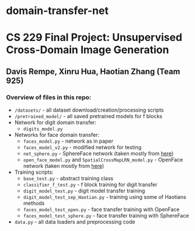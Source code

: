 # domain-transfer-net

# CS 229 Final Project: Unsupervised Cross-Domain Image Generation

## Davis Rempe, Xinru Hua, Haotian Zhang (Team 925)

### Overview of files in this repo:
* `/datasets/` - all dataset download/creation/processing scripts
* `/pretrained_model/` - all saved pretrained models for f blocks
* Network for digit domain transfer:
    * `digits_model.py`
* Networks for face domain transfer:
    * `faces_model.py` - network as in paper
    * `faces_model_v2.py` - modified network for testing
    * `net_sphere.py` - SphereFace network (taken mostly from [here](https://github.com/clcarwin/sphereface_pytorch))
    * `open_face_model.py` and `SpatialCrossMapLRN_model.py` - OpenFace network (taken mostly from [here](https://github.com/thnkim/OpenFacePytorch))
* Training scripts:
    * `base_test.py` - abstract training class
    * `classifier_f_test.py` - f block training for digit transfer
    * `digit_model_test.py` - digit model transfer training
    * `digit_model_test_sep_Haotian.py` - training using some of Haotians methods
    * `faces_model_test_open.py` - face transfer training with OpenFace
    * `faces_model_test_sphere.py` - face transfer training with SphereFace
* `data.py` - all data loaders and preprocessing code

